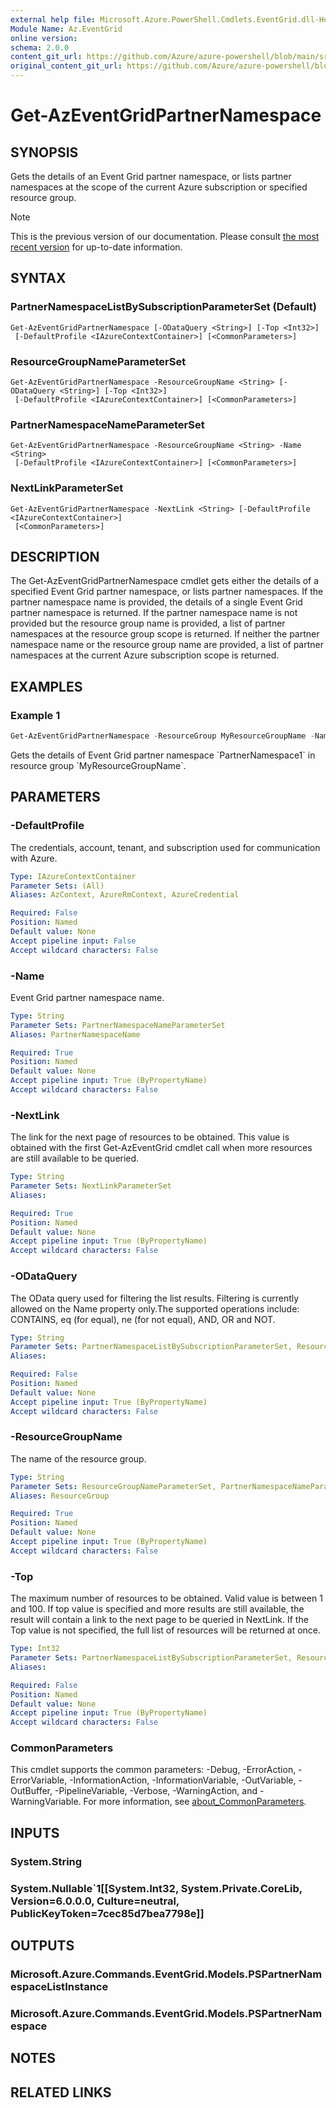 ```yaml
---
external help file: Microsoft.Azure.PowerShell.Cmdlets.EventGrid.dll-Help.xml
Module Name: Az.EventGrid
online version: 
schema: 2.0.0
content_git_url: https://github.com/Azure/azure-powershell/blob/main/src/EventGrid/EventGrid/help/Get-AzEventGridPartnerNamespace.md
original_content_git_url: https://github.com/Azure/azure-powershell/blob/main/src/EventGrid/EventGrid/help/Get-AzEventGridPartnerNamespace.md
---
```


# Get-AzEventGridPartnerNamespace

## SYNOPSIS
Gets the details of an Event Grid partner namespace, or lists partner namespaces at the scope of the current Azure subscription or specified resource group.

> [!NOTE]
>This is the previous version of our documentation. Please consult [the most recent version](/powershell/module/az.eventgrid/get-azeventgridpartnernamespace) for up-to-date information.

## SYNTAX

### PartnerNamespaceListBySubscriptionParameterSet (Default)
```
Get-AzEventGridPartnerNamespace [-ODataQuery <String>] [-Top <Int32>]
 [-DefaultProfile <IAzureContextContainer>] [<CommonParameters>]
```

### ResourceGroupNameParameterSet
```
Get-AzEventGridPartnerNamespace -ResourceGroupName <String> [-ODataQuery <String>] [-Top <Int32>]
 [-DefaultProfile <IAzureContextContainer>] [<CommonParameters>]
```

### PartnerNamespaceNameParameterSet
```
Get-AzEventGridPartnerNamespace -ResourceGroupName <String> -Name <String>
 [-DefaultProfile <IAzureContextContainer>] [<CommonParameters>]
```

### NextLinkParameterSet
```
Get-AzEventGridPartnerNamespace -NextLink <String> [-DefaultProfile <IAzureContextContainer>]
 [<CommonParameters>]
```

## DESCRIPTION
The Get-AzEventGridPartnerNamespace cmdlet gets either the details of a specified Event Grid partner namespace, or lists partner namespaces.
If the partner namespace name is provided, the details of a single Event Grid partner namespace is returned.
If the partner namespace name is not provided but the resource group name is provided, a list of partner namespaces at the resource group scope is returned.
If neither the partner namespace name or the resource group name are provided, a list of partner namespaces at the current Azure subscription scope is returned.
## EXAMPLES

### Example 1
```powershell
Get-AzEventGridPartnerNamespace -ResourceGroup MyResourceGroupName -Name PartnerNamespace1
```

Gets the details of Event Grid partner namespace \`PartnerNamespace1\` in resource group \`MyResourceGroupName\`.

## PARAMETERS

### -DefaultProfile
The credentials, account, tenant, and subscription used for communication with Azure.

```yaml
Type: IAzureContextContainer
Parameter Sets: (All)
Aliases: AzContext, AzureRmContext, AzureCredential

Required: False
Position: Named
Default value: None
Accept pipeline input: False
Accept wildcard characters: False
```

### -Name
Event Grid partner namespace name.

```yaml
Type: String
Parameter Sets: PartnerNamespaceNameParameterSet
Aliases: PartnerNamespaceName

Required: True
Position: Named
Default value: None
Accept pipeline input: True (ByPropertyName)
Accept wildcard characters: False
```

### -NextLink
The link for the next page of resources to be obtained.
This value is obtained with the first Get-AzEventGrid cmdlet call when more resources are still available to be queried.

```yaml
Type: String
Parameter Sets: NextLinkParameterSet
Aliases:

Required: True
Position: Named
Default value: None
Accept pipeline input: True (ByPropertyName)
Accept wildcard characters: False
```

### -ODataQuery
The OData query used for filtering the list results.
Filtering is currently allowed on the Name property only.The supported operations include: CONTAINS, eq (for equal), ne (for not equal), AND, OR and NOT.

```yaml
Type: String
Parameter Sets: PartnerNamespaceListBySubscriptionParameterSet, ResourceGroupNameParameterSet
Aliases:

Required: False
Position: Named
Default value: None
Accept pipeline input: True (ByPropertyName)
Accept wildcard characters: False
```

### -ResourceGroupName
The name of the resource group.

```yaml
Type: String
Parameter Sets: ResourceGroupNameParameterSet, PartnerNamespaceNameParameterSet
Aliases: ResourceGroup

Required: True
Position: Named
Default value: None
Accept pipeline input: True (ByPropertyName)
Accept wildcard characters: False
```

### -Top
The maximum number of resources to be obtained.
Valid value is between 1 and 100.
If top value is specified and more results are still available, the result will contain a link to the next page to be queried in NextLink.
If the Top value is not specified, the full list of resources will be returned at once.

```yaml
Type: Int32
Parameter Sets: PartnerNamespaceListBySubscriptionParameterSet, ResourceGroupNameParameterSet
Aliases:

Required: False
Position: Named
Default value: None
Accept pipeline input: True (ByPropertyName)
Accept wildcard characters: False
```

### CommonParameters
This cmdlet supports the common parameters: -Debug, -ErrorAction, -ErrorVariable, -InformationAction, -InformationVariable, -OutVariable, -OutBuffer, -PipelineVariable, -Verbose, -WarningAction, and -WarningVariable. For more information, see [about_CommonParameters](http://go.microsoft.com/fwlink/?LinkID=113216).

## INPUTS

### System.String

### System.Nullable`1[[System.Int32, System.Private.CoreLib, Version=6.0.0.0, Culture=neutral, PublicKeyToken=7cec85d7bea7798e]]

## OUTPUTS

### Microsoft.Azure.Commands.EventGrid.Models.PSPartnerNamespaceListInstance

### Microsoft.Azure.Commands.EventGrid.Models.PSPartnerNamespace

## NOTES

## RELATED LINKS
